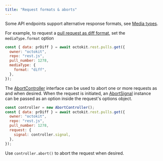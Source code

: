 ```yaml
---
title: "Request formats & aborts"
---
```


Some API endpoints support alternative response formats, see [Media types](https://docs.github.com/en/rest/overview/media-types).

For example, to request a [pull request as diff format](https://docs.github.com/en/rest/overview/media-types#commits-commit-comparison-and-pull-requests), set the `mediaType.format` option

```js
const { data: prDiff } = await octokit.rest.pulls.get({
  owner: "octokit",
  repo: "rest.js",
  pull_number: 1278,
  mediaType: {
    format: "diff",
  },
});
```

The [AbortController](https://developer.mozilla.org/en-US/docs/Web/API/AbortController) interface can be used to abort one or more requests as and when desired. When the request is initiated, an [AbortSignal](https://developer.mozilla.org/en-US/docs/Web/API/AbortSignal) instance can be passed as an option inside the request's options object.

```js
const controller = new AbortController();
const { data: prDiff } = await octokit.rest.pulls.get({
  owner: "octokit",
  repo: "rest.js",
  pull_number: 1278,
  request: {
    signal: controller.signal,
  },
});
```

Use `controller.abort()` to abort the request when desired.
